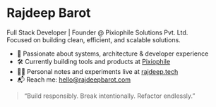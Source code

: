 # Rajdeep Barot

Full Stack Developer | Founder @ Pixiophile Solutions Pvt. Ltd.  
Focused on building clean, efficient, and scalable solutions.

- 🧠 Passionate about systems, architecture & developer experience  
- 🛠️ Currently building tools and products at [Pixiophile](https://pixiophile.com)  
- 🧑‍💻 Personal notes and experiments live at [rajdeep.tech](https://rajdeep.tech)  
- 📬 Reach me: [hello@rajdeepbarot.com](mailto:hello@rajdeepbarot.com)

> “Build responsibly. Break intentionally. Refactor endlessly.”
